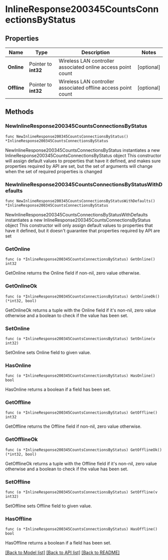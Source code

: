 # InlineResponse200345CountsConnectionsByStatus

## Properties

Name | Type | Description | Notes
------------ | ------------- | ------------- | -------------
**Online** | Pointer to **int32** | Wireless LAN controller associated online access point count | [optional] 
**Offline** | Pointer to **int32** | Wireless LAN controller associated offline access point count | [optional] 

## Methods

### NewInlineResponse200345CountsConnectionsByStatus

`func NewInlineResponse200345CountsConnectionsByStatus() *InlineResponse200345CountsConnectionsByStatus`

NewInlineResponse200345CountsConnectionsByStatus instantiates a new InlineResponse200345CountsConnectionsByStatus object
This constructor will assign default values to properties that have it defined,
and makes sure properties required by API are set, but the set of arguments
will change when the set of required properties is changed

### NewInlineResponse200345CountsConnectionsByStatusWithDefaults

`func NewInlineResponse200345CountsConnectionsByStatusWithDefaults() *InlineResponse200345CountsConnectionsByStatus`

NewInlineResponse200345CountsConnectionsByStatusWithDefaults instantiates a new InlineResponse200345CountsConnectionsByStatus object
This constructor will only assign default values to properties that have it defined,
but it doesn't guarantee that properties required by API are set

### GetOnline

`func (o *InlineResponse200345CountsConnectionsByStatus) GetOnline() int32`

GetOnline returns the Online field if non-nil, zero value otherwise.

### GetOnlineOk

`func (o *InlineResponse200345CountsConnectionsByStatus) GetOnlineOk() (*int32, bool)`

GetOnlineOk returns a tuple with the Online field if it's non-nil, zero value otherwise
and a boolean to check if the value has been set.

### SetOnline

`func (o *InlineResponse200345CountsConnectionsByStatus) SetOnline(v int32)`

SetOnline sets Online field to given value.

### HasOnline

`func (o *InlineResponse200345CountsConnectionsByStatus) HasOnline() bool`

HasOnline returns a boolean if a field has been set.

### GetOffline

`func (o *InlineResponse200345CountsConnectionsByStatus) GetOffline() int32`

GetOffline returns the Offline field if non-nil, zero value otherwise.

### GetOfflineOk

`func (o *InlineResponse200345CountsConnectionsByStatus) GetOfflineOk() (*int32, bool)`

GetOfflineOk returns a tuple with the Offline field if it's non-nil, zero value otherwise
and a boolean to check if the value has been set.

### SetOffline

`func (o *InlineResponse200345CountsConnectionsByStatus) SetOffline(v int32)`

SetOffline sets Offline field to given value.

### HasOffline

`func (o *InlineResponse200345CountsConnectionsByStatus) HasOffline() bool`

HasOffline returns a boolean if a field has been set.


[[Back to Model list]](../README.md#documentation-for-models) [[Back to API list]](../README.md#documentation-for-api-endpoints) [[Back to README]](../README.md)


